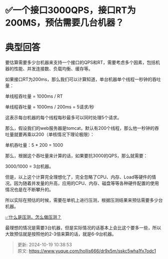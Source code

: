 # ✅一个接口3000QPS，接口RT为200MS，预估需要几台机器？

# 典型回答


要估算需要多少台机器来支持一个接口的QPS和RT，需要考虑多个因素，包括机器的性能、并发连接数、负载均衡、缓存等。



如果接口RT为200ms，那么我们可以计算知道，单台机器单个线程一秒钟的吞吐量：



单线程吞吐量 = 1000ms / RT 

单线程吞吐量 = 1000ms / 200ms = 5请求/秒



这表示每台机器的每个线程每秒最多可以同时处理5个请求。



那么，假设我们的web服务器是tomcat，默认有200个线程，那么他一秒钟的吞吐量就要再乘以200（单核情况下理论极限）：



单机吞吐量：5 * 200 = 1000



那么，根据这个吞吐量来计算的话，如果要抗3000的QPS，那么就需要：



3000/1000 = 3台机器。



但是，以上这个计算完全理想化了，完全忽略了CPU、内存、Load等硬件的情况。因为随着并发量的升高，应用的CPU、内存、磁盘等等各种硬件配置的使用情况也是在不断攀升的。



所以实际在预估的时候，需要在单机上进行压测，根据压测结果来预估需要多少台机器。



[✅什么是压测，怎么做压测？](https://www.yuque.com/hollis666/dr9x5m/wrzi8qgk7ridgslp)



最理想的情况是需要3台机器，但是实际情况的话基本上会比这个要多一些，所以大致预估就是按照他的2-3倍来算的话，就是6-9台机器。



> 更新: 2024-10-19 10:38:53  
> 原文: <https://www.yuque.com/hollis666/dr9x5m/sskc5wha1fx7odc1>